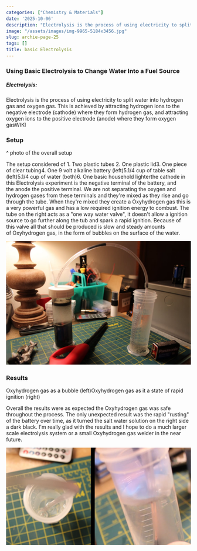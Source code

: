 ```yaml
---
categories: ["Chemistry & Materials"]
date: '2025-10-06'
description: "Electrolysis is the process of using electricity to split water into"
image: "/assets/images/img-9965-5184x3456.jpg"
slug: archie-page-25
tags: []
title: basic Electrolysis
---
```



### Using Basic Electrolysis to Change Water Into a Fuel Source




##### Electrolysis:


Electrolysis is the process of using electricity to split water into hydrogen gas and oxygen gas. This is achieved by attracting hydrogen ions to the negative electrode (cathode) where they form hydrogen gas, and attracting oxygen ions to the positive electrode (anode) where they form oxygen gasWIKI




### Setup


^ photo of the overall setup


The setup considered of 1. Two plastic tubes 2. One plastic lid3. One piece of clear tubing4. One 9 volt alkaline battery (left)5.1/4 cup of table salt (left)5.1/4 cup of water (both)6. One basic household lighterthe cathode in this Electrolysis experiment is the negative terminal of the battery, and the anode the positive terminal. We are not separating the oxygen and hydrogen gases from these terminals and they're mixed as they rise and go through the tube. When they're mixed they create a Oxyhydrogen gas this is a very powerful gas and has a low required ignition energy to combust. The tube on the right acts as a "one way water valve", it doesn't allow a ignition source to go further along the tub and spark a rapid ignition. Because of this valve all that should be produced is slow and steady amounts of Oxyhydrogen gas, in the form of bubbles on the surface of the water.


![Mobirise Website Builder](/assets/images/img-9965-1076x717.jpg)




### Results


Oxyhydrogen gas as a bubble (left)Oxyhydrogen gas as it a state of rapid ignition (right)


Overall the results were as expected the Oxyhydrogen gas was safe throughout the process. The only unexpected result was the rapid "rusting" of the battery over time, as it turned the salt water solution on the right side a dark black. I'm really glad with the results and I hope to do a much larger scale electrolysis system or a small Oxyhydrogen gas welder in the near future.


![Mobirise Website Builder](/assets/images/results-1076x566.jpg)


